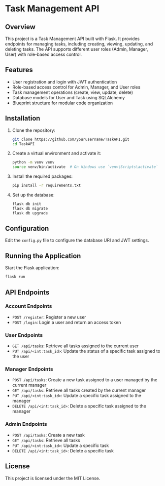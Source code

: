 # Task Management API

## Overview
This project is a Task Management API built with Flask. It provides endpoints for managing tasks, including creating, viewing, updating, and deleting tasks. The API supports different user roles (Admin, Manager, User) with role-based access control.

## Features
- User registration and login with JWT authentication
- Role-based access control for Admin, Manager, and User roles
- Task management operations (create, view, update, delete)
- Database models for User and Task using SQLAlchemy
- Blueprint structure for modular code organization

## Installation

1. Clone the repository:
    ```sh
    git clone https://github.com/yourusername/TaskAPI.git
    cd TaskAPI
    ```

2. Create a virtual environment and activate it:
    ```sh
    python -m venv venv
    source venv/bin/activate  # On Windows use `venv\Scripts\activate`
    ```

3. Install the required packages:
    ```sh
    pip install -r requirements.txt
    ```

4. Set up the database:
    ```sh
    flask db init
    flask db migrate
    flask db upgrade
    ```

## Configuration
Edit the `config.py` file to configure the database URI and JWT settings.

## Running the Application
Start the Flask application:
```sh
flask run
```

## API Endpoints

### Account Endpoints
- `POST /register`: Register a new user
- `POST /login`: Login a user and return an access token

### User Endpoints
- `GET /api/tasks`: Retrieve all tasks assigned to the current user
- `PUT /api/<int:task_id>`: Update the status of a specific task assigned to the user

### Manager Endpoints
- `POST /api/tasks`: Create a new task assigned to a user managed by the current manager
- `GET /api/tasks`: Retrieve all tasks created by the current manager
- `PUT /api/<int:task_id>`: Update a specific task assigned to the manager
- `DELETE /api/<int:task_id>`: Delete a specific task assigned to the manager

### Admin Endpoints
- `POST /api/tasks`: Create a new task
- `GET /api/tasks`: Retrieve all tasks
- `PUT /api/<int:task_id>`: Update a specific task
- `DELETE /api/<int:task_id>`: Delete a specific task

## License
This project is licensed under the MIT License.